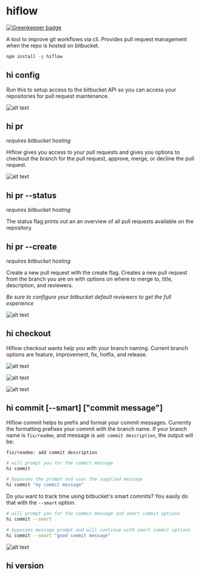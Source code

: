 # hiflow

[![Greenkeeper badge](https://badges.greenkeeper.io/hixme/hiflow.svg)](https://greenkeeper.io/)

A tool to improve git workflows via cli. Provides pull request management
when the repo is hosted on bitbucket.


```bash
npm install -g hiflow
```


## hi config

Run this to setup access to the bitbucket API so you can access your
repositories for pull request maintenance.

![alt text](https://raw.githubusercontent.com/hixme/hiflow/master/images/config-steps.png "hi config display")

## hi pr
*requires bitbucket hosting*

Hiflow gives you access to your pull requests and gives you options to
checkout the branch for the pull request, approve, merge, or
decline the pull request.

![alt text](https://raw.githubusercontent.com/hixme/hiflow/master/images/pr-step-2.png "hi pr display")

## hi pr --status
*requires bitbucket hosting*

The status flag prints out an an overview of all pull requests available on
the repository.


## hi pr --create
*requires bitbucket hosting*

Create a new pull request with the create flag. Creates a new pull request
from the branch you are on with options on where to merge to, title,
description, and reviewers.

*Be sure to configure your bitbucket default reviewers to get the full
experience*

![alt text](https://raw.githubusercontent.com/hixme/hiflow/master/images/pr-create-steps.png "hi pr create display")


## hi checkout

Hiflow checkout wants help you with your branch naming. Current branch options
are feature, improvement, fix, hotfix, and release.

![alt text](https://raw.githubusercontent.com/hixme/hiflow/master/images/checkout-step-1.png "hi checkout display")

![alt text](https://raw.githubusercontent.com/hixme/hiflow/master/images/checkout-step-2.png "hi checkout display")

![alt text](https://raw.githubusercontent.com/hixme/hiflow/master/images/checkout-step-3.png "hi checkout display")


## hi commit [--smart] ["commit message"]

Hiflow commit helps to prefix and format your commit messages. Currently the
formatting prefixes your commit with the branch name. If your branch name is
`fix/readme`, and message is `add commit description`, the output will be:

  `fix/readme: add commit description`

```bash
# will prompt you for the commit message
hi commit

# bypasses the prompt and uses the supplied message
hi commit "my commit message"

```

Do you want to track time using bitbucket's smart commits? You easily do that
with the `--smart` option.

```bash
# will prompt you for the commit message and smart commit options
hi commit --smart

# bypasses message prompt and will continue with smart commit options
hi commit --smart "good commit message"
```

![alt text](https://raw.githubusercontent.com/hixme/hiflow/master/images/commit-step-1.png "hi commit display")


## hi version


